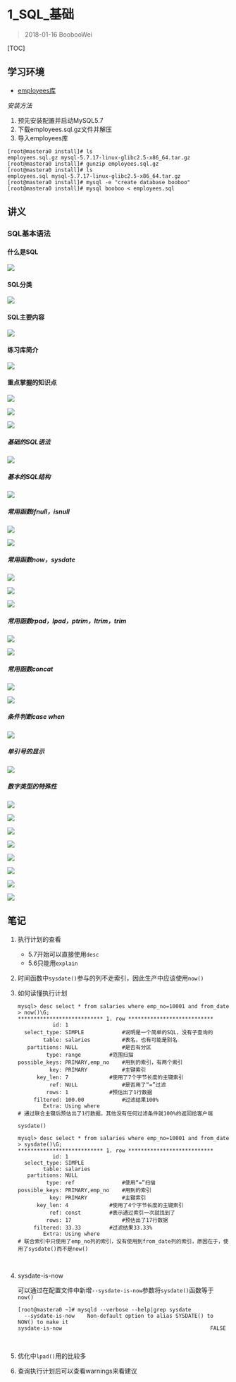 # 1_SQL_基础

> 2018-01-16 BoobooWei

[TOC]

## 学习环境

* [employees库](http://yk3.gokuai.com/file/lt905pbf#)

*安装方法*

1. 预先安装配置并启动MySQL5.7
2. 下载employees.sql.gz文件并解压
3. 导入employees库

```shell
[root@mastera0 install]# ls 
employees.sql.gz mysql-5.7.17-linux-glibc2.5-x86_64.tar.gz
[root@mastera0 install]# gunzip employees.sql.gz
[root@mastera0 install]# ls 
employees.sql mysql-5.7.17-linux-glibc2.5-x86_64.tar.gz
[root@mastera0 install]# mysql -e "create database booboo"
[root@mastera0 install]# mysql booboo < employees.sql

```



## 讲义

### SQL基本语法

#### 什么是SQL

![](pic/02.png)

#### SQL分类

![](pic/03.png)

#### SQL主要内容

![](pic/04.png)

#### 练习库简介

![](pic/05.png)

#### 重点掌握的知识点

![](pic/06.png)

![](pic/07.png)

![](pic/08.png)

##### 基础的SQL语法

![](pic/09.png)

##### 基本的SQL结构

![](pic/10.png)

##### 常用函数ifnull，isnull

![](pic/11.png)

![](pic/12.png)

##### 常用函数now，sysdate

![](pic/13.png)

![](pic/14.png)

![](pic/15.png)

##### 常用函数rpad，lpad，ptrim，ltrim，trim

![](pic/16.png)

![](pic/17.png)

##### 常用函数concat

![](pic/18.png)

![](pic/19.png)

##### 条件判断case when

![](pic/20.png)

##### 单引号的显示

![](pic/21.png)

##### 数字类型的特殊性

![](pic/22.png)

![](pic/23.png)

![](pic/24.png)

![](pic/25.png)

![](pic/26.png)

![](pic/27.png)

![](pic/28.png)

![](pic/29.png)









## 笔记

1. 执行计划的查看

   * 5.7开始可以直接使用`desc`
   * 5.6只能用`explain`

2. 时间函数中`sysdate()`参与的列不走索引，因此生产中应该使用`now()`

3. 如何读懂执行计划

   ```shell
   mysql> desc select * from salaries where emp_no=10001 and from_date > now()\G;
   *************************** 1. row ***************************
              id: 1 
     select_type: SIMPLE 			#说明是一个简单的SQL，没有子查询的
           table: salaries			#表名，也有可能是别名
      partitions: NULL				#是否有分区
            type: range			#范围扫描
   possible_keys: PRIMARY,emp_no	#用到的索引，有两个索引
             key: PRIMARY			#主键索引
         key_len: 7				#使用了7个字节长度的主键索引
             ref: NULL				#是否用了“=”过滤
            rows: 1				#预估出了1行数据
        filtered: 100.00			#过滤结果100%
           Extra: Using where		
   # 通过联合主键后预估出了1行数据，其他没有任何过滤条件就100%的返回给客户端        
   ```

   `sysdate()`

   ```shell
   mysql> desc select * from salaries where emp_no=10001 and from_date > sysdate()\G;
   *************************** 1. row ***************************
              id: 1
     select_type: SIMPLE		
           table: salaries
      partitions: NULL
            type: ref				#使用“=”扫描
   possible_keys: PRIMARY,emp_no	#用到的索引
             key: PRIMARY			#主键索引
         key_len: 4				#使用了4个字节长度的主键索引
             ref: const			#表示通过索引一次就找到了
            rows: 17				#预估出了17行数据
        filtered: 33.33			#过滤结果33.33%
           Extra: Using where
   # 联合索引中只使用了emp_no列的索引，没有使用到from_date列的索引，原因在于，使用了sysdate()而不是now()
   ```

   ​

4. sysdate-is-now

   可以通过在配置文件中新增`--sysdate-is-now`参数将`sysdate()`函数等于`now()`

   ```shell
   [root@mastera0 ~]# mysqld --verbose --help|grep sysdate
     --sysdate-is-now    Non-default option to alias SYSDATE() to NOW() to make it
   sysdate-is-now                                               FALSE
   ```

   ​

5. 优化中`lpad()`用的比较多

6. 查询执行计划后可以查看warnings来看建议